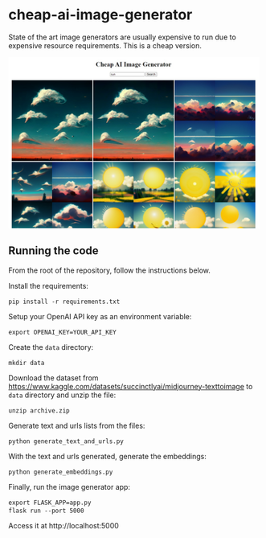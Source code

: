 # cheap-ai-image-generator
State of the art image generators are usually expensive to run due to expensive resource requirements. This is a cheap version.

<img src="example.jpg" width="500">

## Running the code

From the root of the repository, follow the instructions below.

Install the requirements:

```
pip install -r requirements.txt
```

Setup your OpenAI API key as an environment variable:

```
export OPENAI_KEY=YOUR_API_KEY
```

Create the `data` directory:

```
mkdir data
```

Download the dataset from https://www.kaggle.com/datasets/succinctlyai/midjourney-texttoimage to `data` directory and unzip the file:

```
unzip archive.zip
```

Generate text and urls lists from the files:

```
python generate_text_and_urls.py
```

With the text and urls generated, generate the embeddings:

```
python generate_embeddings.py
```

Finally, run the image generator app:

```
export FLASK_APP=app.py
flask run --port 5000
```

Access it at http://localhost:5000


